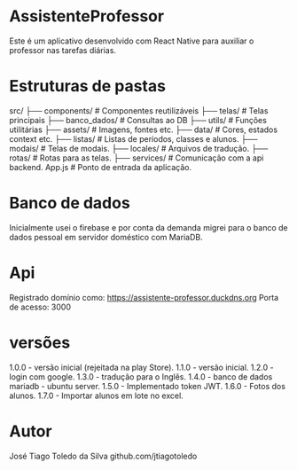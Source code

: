 # AssistenteProfessor

Este é um aplicativo desenvolvido com React Native para auxiliar o professor nas tarefas diárias.

# Estruturas de pastas

src/
├── components/    # Componentes reutilizáveis
├── telas/         # Telas principais
├── banco_dados/   # Consultas ao DB
├── utils/         # Funções utilitárias
├── assets/        # Imagens, fontes etc.
├── data/          # Cores, estados context etc.
├── listas/        # Listas de períodos, classes e alunos.
├── modais/        # Telas de modais.
├── locales/       # Arquivos de tradução.
├── rotas/         # Rotas para as telas.
├── services/      # Comunicação com a api backend.
App.js             # Ponto de entrada da aplicação.

# Banco de dados

Inicialmente usei o firebase e por conta da demanda migrei para o banco de dados pessoal em servidor doméstico com MariaDB.

# Api

Registrado domínio como:
https://assistente-professor.duckdns.org
Porta de acesso: 3000

# versões 
1.0.0 - versão inicial (rejeitada na play Store).
1.1.0 - versão inicial.
1.2.0 - login com google.
1.3.0 - tradução para o Inglês.
1.4.0 - banco de dados mariadb - ubuntu server.
1.5.0 - Implementado token JWT.
1.6.0 - Fotos dos alunos.
1.7.0 - Importar alunos em lote no excel.

# Autor
José Tiago Toledo da Silva 
github.com/jtiagotoledo
